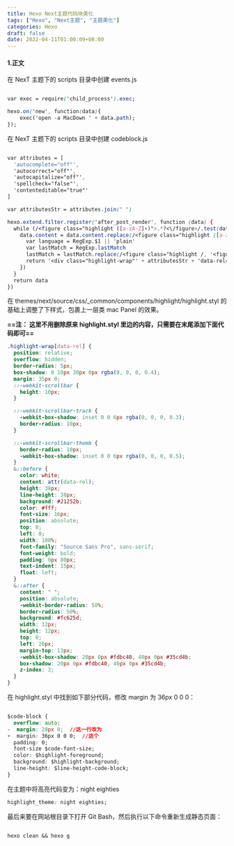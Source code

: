 ```yaml
---
title: Hexo Next主题代码块美化
tags: ["Hexo", "Next主题", "主题美化"]
categories: Hexo
draft: false
date: 2022-04-11T01:00:09+08:00
---
```


#### 1.正文

在 NexT 主题下的 scripts 目录中创建 events.js

```css

var exec = require('child_process').exec;

hexo.on('new', function(data){
    exec('open -a MacDown ' + data.path);
});
```

在 NexT 主题下的 scripts 目录中创建 codeblock.js

```css

var attributes = [
  'autocomplete="off"',
  'autocorrect="off"',
  'autocapitalize="off"',
  'spellcheck="false"',
  'contenteditable="true"'
]

var attributesStr = attributes.join(' ')

hexo.extend.filter.register('after_post_render', function (data) {
  while (/<figure class="highlight ([a-zA-Z]+)">.*?<\/figure>/.test(data.content)) {
    data.content = data.content.replace(/<figure class="highlight ([a-zA-Z]+)">.*?<\/figure>/, function () {
      var language = RegExp.$1 || 'plain'
      var lastMatch = RegExp.lastMatch
      lastMatch = lastMatch.replace(/<figure class="highlight /, '<figure class="iseeu highlight /')
      return '<div class="highlight-wrap"' + attributesStr + 'data-rel="' + language.toUpperCase() + '">' + lastMatch + '</div>'
    })
  }
  return data
})
```

在 themes/next/source/css/\_common/components/highlight/highlight.styl 的基础上调整了下样式，包裹上一层类 mac Panel 的效果。

**==注： 这里不用删除原来 highlight.styl 里边的内容，只需要在末尾添加下面代码即可==**

```css
.highlight-wrap[data-rel] {
  position: relative;
  overflow: hidden;
  border-radius: 5px;
  box-shadow: 0 10px 30px 0px rgba(0, 0, 0, 0.4);
  margin: 35px 0;
  ::-webkit-scrollbar {
    height: 10px;
  }

  ::-webkit-scrollbar-track {
    -webkit-box-shadow: inset 0 0 6px rgba(0, 0, 0, 0.3);
    border-radius: 10px;
  }

  ::-webkit-scrollbar-thumb {
    border-radius: 10px;
    -webkit-box-shadow: inset 0 0 6px rgba(0, 0, 0, 0.5);
  }
  &::before {
    color: white;
    content: attr(data-rel);
    height: 38px;
    line-height: 38px;
    background: #21252b;
    color: #fff;
    font-size: 16px;
    position: absolute;
    top: 0;
    left: 0;
    width: 100%;
    font-family: "Source Sans Pro", sans-serif;
    font-weight: bold;
    padding: 0px 80px;
    text-indent: 15px;
    float: left;
  }
  &::after {
    content: " ";
    position: absolute;
    -webkit-border-radius: 50%;
    border-radius: 50%;
    background: #fc625d;
    width: 12px;
    height: 12px;
    top: 0;
    left: 20px;
    margin-top: 13px;
    -webkit-box-shadow: 20px 0px #fdbc40, 40px 0px #35cd4b;
    box-shadow: 20px 0px #fdbc40, 40px 0px #35cd4b;
    z-index: 3;
  }
}
```

在 highlight.styl 中找到如下部分代码，修改 margin 为 36px 0 0 0：

```css

$code-block {
  overflow: auto;
-  margin: 20px 0;  //这一行改为
+  margin: 36px 0 0 0;  //这个
  padding: 0;
  font-size $code-font-size;
  color: $highlight-foreground;
  background: $highlight-background;
  line-height: $line-height-code-block;
}
```

在主题中将高亮代码变为：night eighties

```css
highlight_theme: night eighties;
```

最后来要在网站根目录下打开 Git Bash，然后执行以下命令重新生成静态页面：

```shell

hexo clean && hexo g
```
